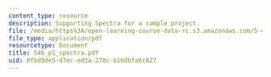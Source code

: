 ```yaml
---
content_type: resource
description: Supporting Spectra for a sample project.
file: /media/https%3A/open-learning-course-data-rc.s3.amazonaws.com/5-46-organic-structure-determination-spring-2007/0fbd9de5d7eced3a278cb16dbfa6c827_546_p1_spectra.pdf
file_type: application/pdf
resourcetype: Document
title: 546_p1_spectra.pdf
uid: 0fbd9de5-d7ec-ed3a-278c-b16dbfa6c827
---
```

